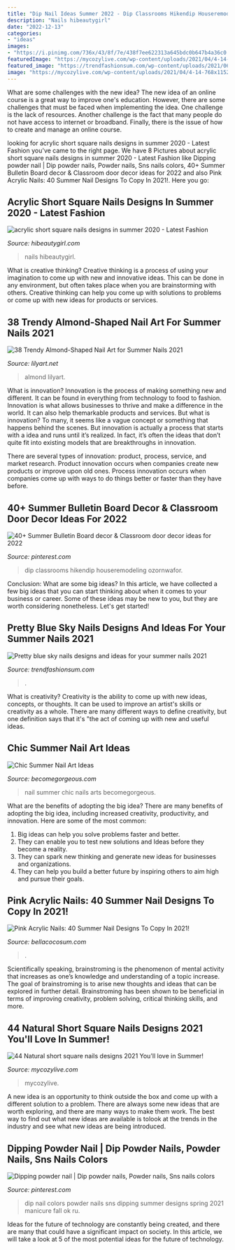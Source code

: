 ```yaml
---
title: "Dip Nail Ideas Summer 2022 - Dip Classrooms Hikendip Houseremodeling Ozornwafor"
description: "Nails hibeautygirl"
date: "2022-12-13"
categories:
- "ideas"
images:
- "https://i.pinimg.com/736x/43/8f/7e/438f7ee622313a645bdc0b647b4a36c0.jpg"
featuredImage: "https://mycozylive.com/wp-content/uploads/2021/04/4-14-768x1152.jpg"
featured_image: "https://trendfashionsum.com/wp-content/uploads/2021/06/1-4.jpg"
image: "https://mycozylive.com/wp-content/uploads/2021/04/4-14-768x1152.jpg"
---
```



What are some challenges with the new idea?
The new idea of an online course is a great way to improve one's education. However, there are some challenges that must be faced when implementing the idea. One challenge is the lack of resources. Another challenge is the fact that many people do not have access to internet or broadband. Finally, there is the issue of how to create and manage an online course.

	

		
looking for acrylic short square nails designs in summer 2020 - Latest Fashion you've came to the right page. We have 8 Pictures about acrylic short square nails designs in summer 2020 - Latest Fashion like Dipping powder nail | Dip powder nails, Powder nails, Sns nails colors, 40+ Summer Bulletin Board decor &amp; Classroom door decor ideas for 2022 and also Pink Acrylic Nails: 40 Summer Nail Designs To Copy In 2021!. Here you go:
		
    
## Acrylic Short Square Nails Designs In Summer 2020 - Latest Fashion

<img loading=lazy src="https://hibeautygirl.com/wp-content/uploads/2020/05/8-22.jpg" onerror="this.onerror=null;this.src='https://tse4.mm.bing.net/th?id=OIP.7ye8QoHvIPA8TnKHmgDTRQHaJV&amp;pid=15.1';" alt="acrylic short square nails designs in summer 2020 - Latest Fashion">

_Source: hibeautygirl.com_

>nails hibeautygirl. 

	

What is creative thinking?
Creative thinking is a process of using your imagination to come up with new and innovative ideas. This can be done in any environment, but often takes place when you are brainstorming with others. Creative thinking can help you come up with solutions to problems or come up with new ideas for products or services.

    
## 38 Trendy Almond-Shaped Nail Art For Summer Nails 2021

<img loading=lazy src="https://lilyart.net/wp-content/uploads/2021/06/11-3-683x1024.jpg" onerror="this.onerror=null;this.src='https://tse2.mm.bing.net/th?id=OIP.hjAFTOGUmKMDtvmfytkLcAHaLG&amp;pid=15.1';" alt="38 Trendy Almond-Shaped Nail Art for Summer Nails 2021">

_Source: lilyart.net_

>almond lilyart. 

	

What is innovation?
Innovation is the process of making something new and different. It can be found in everything from technology to food to fashion. Innovation is what allows businesses to thrive and make a difference in the world. It can also help themarkable products and services.
But what is innovation? To many, it seems like a vague concept or something that happens behind the scenes. But innovation is actually a process that starts with a idea and runs until it’s realized. In fact, it’s often the ideas that don’t quite fit into existing models that are breakthroughs in innovation.

There are several types of innovation: product, process, service, and market research. Product innovation occurs when companies create new products or improve upon old ones. Process innovation occurs when companies come up with ways to do things better or faster than they have before.

    
## 40+ Summer Bulletin Board Decor &amp; Classroom Door Decor Ideas For 2022

<img loading=lazy src="https://i.pinimg.com/736x/43/8f/7e/438f7ee622313a645bdc0b647b4a36c0.jpg" onerror="this.onerror=null;this.src='https://tse1.mm.bing.net/th?id=OIP.Gd8BYKGaGnZFX9HIVjBZpwHaJ4&amp;pid=15.1';" alt="40+ Summer Bulletin Board decor &amp; Classroom door decor ideas for 2022">

_Source: pinterest.com_

>dip classrooms hikendip houseremodeling ozornwafor. 

	

Conclusion: What are some big ideas?
In this article, we have collected a few big ideas that you can start thinking about when it comes to your business or career. Some of these ideas may be new to you, but they are worth considering nonetheless. Let's get started!

    
## Pretty Blue Sky Nails Designs And Ideas For Your Summer Nails 2021

<img loading=lazy src="https://trendfashionsum.com/wp-content/uploads/2021/06/1-4.jpg" onerror="this.onerror=null;this.src='https://tse1.mm.bing.net/th?id=OIP.Ymy8ciyrg4nOIm0nZYX0WAHaLH&amp;pid=15.1';" alt="Pretty blue sky nails designs and ideas for your summer nails 2021">

_Source: trendfashionsum.com_

>. 

	

What is creativity?
Creativity is the ability to come up with new ideas, concepts, or thoughts. It can be used to improve an artist's skills or creativity as a whole. There are many different ways to define creativity, but one definition says that it's "the act of coming up with new and useful ideas.

    
## Chic Summer Nail Art Ideas

<img loading=lazy src="https://static.becomegorgeous.com/img/arts/2012/Apr/15/7448/mxi_summer_nail_art.jpg" onerror="this.onerror=null;this.src='https://tse3.mm.bing.net/th?id=OIP.cHnykidepQL8sY4PS8ghagHaLH&amp;pid=15.1';" alt="Chic Summer Nail Art Ideas">

_Source: becomegorgeous.com_

>nail summer chic nails arts becomegorgeous. 

	

What are the benefits of adopting the big idea?
There are many benefits of adopting the big idea, including increased creativity, productivity, and innovation. Here are some of the most common: 
1. Big ideas can help you solve problems faster and better.
2. They can enable you to test new solutions and Ideas before they become a reality. 
3. They can spark new thinking and generate new ideas for businesses and organizations. 
4. They can help you build a better future by inspiring others to aim high and pursue their goals.

    
## Pink Acrylic Nails: 40 Summer Nail Designs To Copy In 2021!

<img loading=lazy src="https://bellacocosum.com/wp-content/uploads/2021/05/13-19.jpg" onerror="this.onerror=null;this.src='https://tse1.mm.bing.net/th?id=OIP.-NKGqb62TpURIF73FSOmKQHaLH&amp;pid=15.1';" alt="Pink Acrylic Nails: 40 Summer Nail Designs To Copy In 2021!">

_Source: bellacocosum.com_

>. 

	

Scientifically speaking, brainstroming is the phenomenon of mental activity that increases as one’s knowledge and understanding of a topic increase. The goal of brainstroming is to arise new thoughts and ideas that can be explored in further detail. Brainstroming has been shown to be beneficial in terms of improving creativity, problem solving, critical thinking skills, and more.

    
## 44 Natural Short Square Nails Designs 2021 You&#039;ll Love In Summer!

<img loading=lazy src="https://mycozylive.com/wp-content/uploads/2021/04/4-14-768x1152.jpg" onerror="this.onerror=null;this.src='https://tse2.mm.bing.net/th?id=OIP.iZNTHHL96Csny92PH7QhYAHaLH&amp;pid=15.1';" alt="44 Natural short square nails designs 2021 You&#039;ll love in Summer!">

_Source: mycozylive.com_

>mycozylive. 

	

A new idea is an opportunity to think outside the box and come up with a different solution to a problem. There are always some new ideas that are worth exploring, and there are many ways to make them work. The best way to find out what new ideas are available is tolook at the trends in the industry and see what new ideas are being introduced.

    
## Dipping Powder Nail | Dip Powder Nails, Powder Nails, Sns Nails Colors

<img loading=lazy src="https://i.pinimg.com/736x/4b/db/65/4bdb656bceebad0d1e38f0b6a5a71acd.jpg" onerror="this.onerror=null;this.src='https://tse1.mm.bing.net/th?id=OIP.jedCSrC8HDoGmnx0Hc2VbgHaJ3&amp;pid=15.1';" alt="Dipping powder nail | Dip powder nails, Powder nails, Sns nails colors">

_Source: pinterest.com_

>dip nail colors powder nails sns dipping summer designs spring 2021 manicure fall ok ru. 

	

Ideas for the future of technology are constantly being created, and there are many that could have a significant impact on society. In this article, we will take a look at 5 of the most potential ideas for the future of technology.

